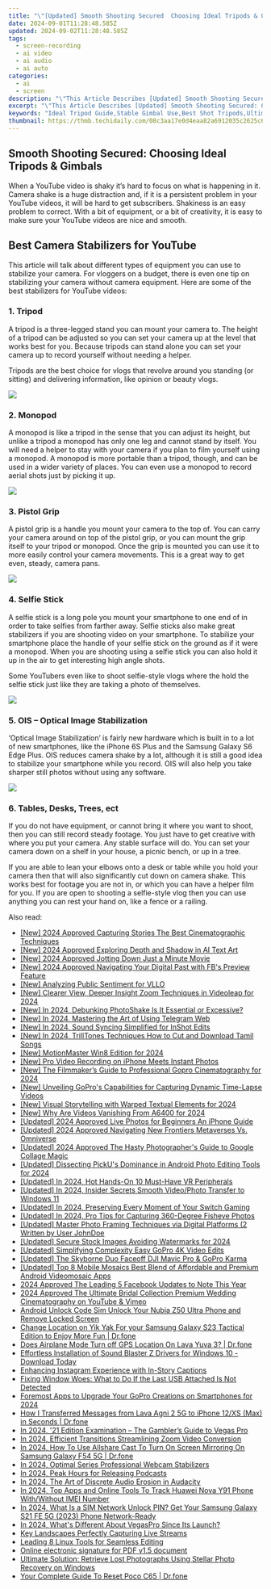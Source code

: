 ```yaml
---
title: "\"[Updated] Smooth Shooting Secured  Choosing Ideal Tripods & Gimbals for 2024\""
date: 2024-09-01T11:28:48.585Z
updated: 2024-09-02T11:28:48.585Z
tags: 
  - screen-recording
  - ai video
  - ai audio
  - ai auto
categories: 
  - ai
  - screen
description: "\"This Article Describes [Updated] Smooth Shooting Secured: Choosing Ideal Tripods & Gimbals for 2024\""
excerpt: "\"This Article Describes [Updated] Smooth Shooting Secured: Choosing Ideal Tripods & Gimbals for 2024\""
keywords: "Ideal Tripod Guide,Stable Gimbal Use,Best Shot Tripods,Ultimate Tripod Picks,Secure Shooting Setups,Perfect Gimbals Selection,Optimal Camera Stability"
thumbnail: https://thmb.techidaily.com/08c3aa17e0d4eaa82a6912035c2625c6aeb814a3c6b04915c834196ff8d149e8.jpg
---
```


## Smooth Shooting Secured: Choosing Ideal Tripods & Gimbals

When a YouTube video is shaky it’s hard to focus on what is happening in it. Camera shake is a huge distraction and, if it is a persistent problem in your YouTube videos, it will be hard to get subscribers. Shakiness is an easy problem to correct. With a bit of equipment, or a bit of creativity, it is easy to make sure your YouTube videos are nice and smooth.

## Best Camera Stabilizers for YouTube

This article will talk about different types of equipment you can use to stabilize your camera. For vloggers on a budget, there is even one tip on stabilizing your camera without camera equipment. Here are some of the best stabilizers for YouTube videos:

### 1\. Tripod

A tripod is a three-legged stand you can mount your camera to. The height of a tripod can be adjusted so you can set your camera up at the level that works best for you. Because tripods can stand alone you can set your camera up to record yourself without needing a helper.

Tripods are the best choice for vlogs that revolve around you standing (or sitting) and delivering information, like opinion or beauty vlogs.

<!-- affiliate ads begin -->
<a href="https://shop.copernic.com/order/checkout.php?PRODS=41033101&QTY=1&AFFILIATE=108875&CART=1"><img src="https://secure.2checkout.com/images/merchant/8d30aa96e72440759f74bd2306c1fa3d/Copernic-2023-Affiliate-728x90-Elite.png" border="0"></a>
<!-- affiliate ads end -->
### 2\. Monopod

A monopod is like a tripod in the sense that you can adjust its height, but unlike a tripod a monopod has only one leg and cannot stand by itself. You will need a helper to stay with your camera if you plan to film yourself using a monopod. A monopod is more portable than a tripod, though, and can be used in a wider variety of places. You can even use a monopod to record aerial shots just by picking it up.

<!-- affiliate ads begin -->
<a href="https://shop.manycam.com/order/checkout.php?PRODS=17728032&QTY=1&AFFILIATE=108875&CART=1"><img src="https://secure.avangate.com/images/merchant/8230bea7d54bcdf99cdfe85cb07313d5/mcaffbanner920x120.png" border="0"></a>
<!-- affiliate ads end -->
### 3\. Pistol Grip

A pistol grip is a handle you mount your camera to the top of. You can carry your camera around on top of the pistol grip, or you can mount the grip itself to your tripod or monopod. Once the grip is mounted you can use it to more easily control your camera movements. This is a great way to get even, steady, camera pans.

<!-- affiliate ads begin -->
<a href="https://secure.2checkout.com/order/checkout.php?PRODS=4620778&QTY=1&AFFILIATE=108875&CART=1"><img src="https://secure.avangate.com/images/merchant/07dd4d5a72f5740ef0f035f201951476/728__90banner.jpg" border="0"></a>
<!-- affiliate ads end -->
### 4\. Selfie Stick

A selfie stick is a long pole you mount your smartphone to one end of in order to take selfies from farther away. Selfie sticks also make great stabilizers if you are shooting video on your smartphone. To stabilize your smartphone place the handle of your selfie stick on the ground as if it were a monopod. When you are shooting using a selfie stick you can also hold it up in the air to get interesting high angle shots.

Some YouTubers even like to shoot selfie-style vlogs where the hold the selfie stick just like they are taking a photo of themselves.

<!-- affiliate ads begin -->
<a href="https://shop.systoolsgroup.com/affiliate.php?ACCOUNT=SYSTOOBY&AFFILIATE=108875&PATH=https%3A%2F%2Fwww.systoolsgroup.com%3FAFFILIATE%3D108875%26RESOURCE%3D%2BSysTools%2BPDF%2BUnlocker"><img src="https://www.systoolsgroup.com/box/pdf-unlocker.png" border="0"></a>
<!-- affiliate ads end -->
### 5\. OIS – Optical Image Stabilization

‘Optical Image Stabilization’ is fairly new hardware which is built in to a lot of new smartphones, like the iPhone 6S Plus and the Samsung Galaxy S6 Edge Plus. OIS reduces camera shake by a lot, although it is still a good idea to stabilize your smartphone while you record. OIS will also help you take sharper still photos without using any software.

<!-- affiliate ads begin -->
<a href="https://secure.2checkout.com/order/checkout.php?PRODS=4940317&QTY=1&AFFILIATE=108875&CART=1"><img src="https://secure.avangate.com/images/merchant/333ac5d90817d69113471fbb6e531bee/sps-partnership-728x90eng.png" border="0"></a>
<!-- affiliate ads end -->
### 6\. Tables, Desks, Trees, ect

If you do not have equipment, or cannot bring it where you want to shoot, then you can still record steady footage. You just have to get creative with where you put your camera. Any stable surface will do. You can set your camera down on a shelf in your house, a picnic bench, or up in a tree.

If you are able to lean your elbows onto a desk or table while you hold your camera then that will also significantly cut down on camera shake. This works best for footage you are not in, or which you can have a helper film for you. If you are open to shooting a selfie-style vlog then you can use anything you can rest your hand on, like a fence or a railing.

<ins class="adsbygoogle"
     style="display:block"
     data-ad-format="autorelaxed"
     data-ad-client="ca-pub-7571918770474297"
     data-ad-slot="1223367746"></ins>

<ins class="adsbygoogle"
     style="display:block"
     data-ad-format="autorelaxed"
     data-ad-client="ca-pub-7571918770474297"
     data-ad-slot="1223367746"></ins>



<ins class="adsbygoogle"
     style="display:block"
     data-ad-client="ca-pub-7571918770474297"
     data-ad-slot="8358498916"
     data-ad-format="auto"
     data-full-width-responsive="true"></ins>


<span class="atpl-alsoreadstyle">Also read:</span>
<div><ul>
<li><a href="https://fox-info.techidaily.com/new-2024-approved-capturing-stories-the-best-cinematographic-techniques/"><u>[New] 2024 Approved  Capturing Stories  The Best Cinematographic Techniques</u></a></li>
<li><a href="https://fox-info.techidaily.com/new-2024-approved-exploring-depth-and-shadow-in-ai-text-art/"><u>[New] 2024 Approved  Exploring Depth and Shadow in AI Text Art</u></a></li>
<li><a href="https://fox-info.techidaily.com/new-2024-approved-jotting-down-just-a-minute-movie/"><u>[New] 2024 Approved  Jotting Down Just a Minute Movie</u></a></li>
<li><a href="https://fox-info.techidaily.com/new-2024-approved-navigating-your-digital-past-with-fbs-preview-feature/"><u>[New] 2024 Approved  Navigating Your Digital Past with FB's Preview Feature</u></a></li>
<li><a href="https://fox-info.techidaily.com/new-analyzing-public-sentiment-for-vllo/"><u>[New] Analyzing Public Sentiment for VLLO</u></a></li>
<li><a href="https://fox-info.techidaily.com/new-clearer-view-deeper-insight-zoom-techniques-in-videoleap-for-2024/"><u>[New] Clearer View, Deeper Insight  Zoom Techniques in Videoleap for 2024</u></a></li>
<li><a href="https://fox-info.techidaily.com/new-in-2024-debunking-photoshake-is-it-essential-or-excessive/"><u>[New] In 2024, Debunking PhotoShake  Is It Essential or Excessive?</u></a></li>
<li><a href="https://fox-info.techidaily.com/new-in-2024-mastering-the-art-of-using-telegram-web/"><u>[New] In 2024, Mastering the Art of Using Telegram Web</u></a></li>
<li><a href="https://fox-info.techidaily.com/new-in-2024-sound-syncing-simplified-for-inshot-edits/"><u>[New] In 2024, Sound Syncing Simplified for InShot Edits</u></a></li>
<li><a href="https://fox-info.techidaily.com/new-in-2024-trilltones-techniques-how-to-cut-and-download-tamil-songs/"><u>[New] In 2024, TrillTones Techniques  How to Cut and Download Tamil Songs</u></a></li>
<li><a href="https://fox-info.techidaily.com/new-motionmaster-win8-edition-for-2024/"><u>[New] MotionMaster Win8 Edition for 2024</u></a></li>
<li><a href="https://extra-skills.techidaily.com/new-pro-video-recording-on-iphone-meets-instant-photos/"><u>[New] Pro Video Recording on iPhone Meets Instant Photos</u></a></li>
<li><a href="https://fox-blue.techidaily.com/new-the-filmmakers-guide-to-professional-gopro-cinematography-for-2024/"><u>[New] The Filmmaker’s Guide to Professional Gopro Cinematography for 2024</u></a></li>
<li><a href="https://fox-info.techidaily.com/new-unveiling-gopros-capabilities-for-capturing-dynamic-time-lapse-videos/"><u>[New] Unveiling GoPro's Capabilities for Capturing Dynamic Time-Lapse Videos</u></a></li>
<li><a href="https://fox-info.techidaily.com/new-visual-storytelling-with-warped-textual-elements-for-2024/"><u>[New] Visual Storytelling with Warped Textual Elements for 2024</u></a></li>
<li><a href="https://fox-info.techidaily.com/new-why-are-videos-vanishing-from-a6400-for-2024/"><u>[New] Why Are Videos Vanishing From A6400 for 2024</u></a></li>
<li><a href="https://fox-info.techidaily.com/updated-2024-approved-live-photos-for-beginners-an-iphone-guide/"><u>[Updated] 2024 Approved  Live Photos for Beginners  An iPhone Guide</u></a></li>
<li><a href="https://fox-info.techidaily.com/updated-2024-approved-navigating-new-frontiers-metaverses-vs-omniverse/"><u>[Updated] 2024 Approved  Navigating New Frontiers  Metaverses Vs. Omniverse</u></a></li>
<li><a href="https://fox-info.techidaily.com/updated-2024-approved-the-hasty-photographers-guide-to-google-collage-magic/"><u>[Updated] 2024 Approved  The Hasty Photographer's Guide to Google Collage Magic</u></a></li>
<li><a href="https://fox-info.techidaily.com/updated-dissecting-pickus-dominance-in-android-photo-editing-tools-for-2024/"><u>[Updated] Dissecting PickU's Dominance in Android Photo Editing Tools for 2024</u></a></li>
<li><a href="https://fox-info.techidaily.com/updated-in-2024-hot-hands-on-10-must-have-vr-peripherals/"><u>[Updated] In 2024, Hot Hands-On  10 Must-Have VR Peripherals</u></a></li>
<li><a href="https://fox-info.techidaily.com/updated-in-2024-insider-secrets-smooth-videophoto-transfer-to-windows-11/"><u>[Updated] In 2024, Insider Secrets  Smooth Video/Photo Transfer to Windows 11</u></a></li>
<li><a href="https://screen-mirroring-recording.techidaily.com/updated-in-2024-preserving-every-moment-of-your-switch-gaming/"><u>[Updated] In 2024, Preserving Every Moment of Your Switch Gaming</u></a></li>
<li><a href="https://fox-info.techidaily.com/updated-in-2024-pro-tips-for-capturing-360-degree-fisheye-photos/"><u>[Updated] In 2024, Pro Tips for Capturing 360-Degree Fisheye Photos</u></a></li>
<li><a href="https://fox-info.techidaily.com/updated-master-photo-framing-techniques-via-digital-platforms-2-written-by-user-johndoe/"><u>[Updated] Master Photo Framing Techniques via Digital Platforms (2 Written by User JohnDoe</u></a></li>
<li><a href="https://fox-info.techidaily.com/updated-secure-stock-images-avoiding-watermarks-for-2024/"><u>[Updated] Secure Stock Images  Avoiding Watermarks for 2024</u></a></li>
<li><a href="https://fox-info.techidaily.com/updated-simplifying-complexity-easy-gopro-4k-video-edits/"><u>[Updated] Simplifying Complexity  Easy GoPro 4K Video Edits</u></a></li>
<li><a href="https://fox-info.techidaily.com/updated-the-skyborne-duo-faceoff-dji-mavic-pro-and-gopro-karma/"><u>[Updated] The Skyborne Duo Faceoff  DJI Mavic Pro & GoPro Karma</u></a></li>
<li><a href="https://fox-info.techidaily.com/updated-top-8-mobile-mosaics-best-blend-of-affordable-and-premium-android-videomosaic-apps/"><u>[Updated] Top 8 Mobile Mosaics  Best Blend of Affordable and Premium Android Videomosaic Apps</u></a></li>
<li><a href="https://facebook-videos.techidaily.com/2024-approved-the-leading-5-facebook-updates-to-note-this-year/"><u>2024 Approved  The Leading 5 Facebook Updates to Note This Year</u></a></li>
<li><a href="https://youtube-stream.techidaily.com/2024-approved-the-ultimate-bridal-collection-premium-wedding-cinematography-on-youtube-and-vimeo/"><u>2024 Approved  The Ultimate Bridal Collection  Premium Wedding Cinematography on YouTube & Vimeo</u></a></li>
<li><a href="https://sim-unlock.techidaily.com/android-unlock-code-sim-unlock-your-nubia-z50-ultra-phone-and-remove-locked-screen-by-drfone-android/"><u>Android Unlock Code Sim Unlock Your Nubia Z50 Ultra Phone and Remove Locked Screen</u></a></li>
<li><a href="https://location-social.techidaily.com/change-location-on-yik-yak-for-your-samsung-galaxy-s23-tactical-edition-to-enjoy-more-fun-drfone-by-drfone-virtual-android/"><u>Change Location on Yik Yak For your Samsung Galaxy S23 Tactical Edition to Enjoy More Fun | Dr.fone</u></a></li>
<li><a href="https://fake-location.techidaily.com/does-airplane-mode-turn-off-gps-location-on-lava-yuva-3-drfone-by-drfone-virtual-android/"><u>Does Airplane Mode Turn off GPS Location On Lava Yuva 3? | Dr.fone</u></a></li>
<li><a href="https://driver-download.techidaily.com/effortless-installation-of-sound-blaster-z-drivers-for-windows-10-download-today/"><u>Effortless Installation of Sound Blaster Z Drivers for Windows 10 - Download Today</u></a></li>
<li><a href="https://instagram-video-recordings.techidaily.com/enhancing-instagram-experience-with-in-story-captions/"><u>Enhancing Instagram Experience with In-Story Captions</u></a></li>
<li><a href="https://driver-error.techidaily.com/fixing-window-woes-what-to-do-if-the-last-usb-attached-is-not-detected/"><u>Fixing Window Woes: What to Do If the Last USB Attached Is Not Detected</u></a></li>
<li><a href="https://fox-info.techidaily.com/foremost-apps-to-upgrade-your-gopro-creations-on-smartphones-for-2024/"><u>Foremost Apps to Upgrade Your GoPro Creations on Smartphones for 2024</u></a></li>
<li><a href="https://blog-min.techidaily.com/how-i-transferred-messages-from-lava-agni-2-5g-to-iphone-12xs-max-in-seconds-drfone-by-drfone-transfer-from-android-transfer-from-android/"><u>How I Transferred Messages from Lava Agni 2 5G to iPhone 12/XS (Max) in Seconds | Dr.fone</u></a></li>
<li><a href="https://fox-info.techidaily.com/in-2024-21-edition-examination-the-gamblers-guide-to-vegas-pro/"><u>In 2024, '21 Edition Examination – The Gambler’s Guide to Vegas Pro</u></a></li>
<li><a href="https://fox-info.techidaily.com/in-2024-efficient-transitions-streamlining-zoom-video-conversion/"><u>In 2024, Efficient Transitions  Streamlining Zoom Video Conversion</u></a></li>
<li><a href="https://screen-mirror.techidaily.com/in-2024-how-to-use-allshare-cast-to-turn-on-screen-mirroring-on-samsung-galaxy-f54-5g-drfone-by-drfone-android/"><u>In 2024, How To Use Allshare Cast To Turn On Screen Mirroring On Samsung Galaxy F54 5G | Dr.fone</u></a></li>
<li><a href="https://fox-info.techidaily.com/in-2024-optimal-series-professional-webcam-stabilizers/"><u>In 2024, Optimal Series  Professional Webcam Stabilizers</u></a></li>
<li><a href="https://fox-info.techidaily.com/in-2024-peak-hours-for-releasing-podcasts/"><u>In 2024, Peak Hours for Releasing Podcasts</u></a></li>
<li><a href="https://fox-info.techidaily.com/in-2024-the-art-of-discrete-audio-erosion-in-audacity/"><u>In 2024, The Art of Discrete Audio Erosion in Audacity</u></a></li>
<li><a href="https://android-unlock.techidaily.com/in-2024-top-apps-and-online-tools-to-track-huawei-nova-y91-phone-withwithout-imei-number-by-drfone-android/"><u>In 2024, Top Apps and Online Tools To Track Huawei Nova Y91 Phone With/Without IMEI Number</u></a></li>
<li><a href="https://sim-unlock.techidaily.com/in-2024-what-is-a-sim-network-unlock-pin-get-your-samsung-galaxy-s21-fe-5g-2023-phone-network-ready-by-drfone-android/"><u>In 2024, What Is a SIM Network Unlock PIN? Get Your Samsung Galaxy S21 FE 5G (2023) Phone Network-Ready</u></a></li>
<li><a href="https://fox-info.techidaily.com/in-2024-whats-different-about-vegaspro-since-its-launch/"><u>In 2024, What's Different About VegasPro Since Its Launch?</u></a></li>
<li><a href="https://fox-info.techidaily.com/key-landscapes-perfectly-capturing-live-streams/"><u>Key Landscapes  Perfectly Capturing Live Streams</u></a></li>
<li><a href="https://youtube-clips.techidaily.com/leading-8-linux-tools-for-seamless-editing/"><u>Leading 8 Linux Tools for Seamless Editing</u></a></li>
<li><a href="https://review-topics.techidaily.com/online-electronic-signature-for-pdf-v15-document-by-ldigisigner-sign-a-pdf-sign-a-pdf/"><u>Online electronic signature for PDF v1.5 document</u></a></li>
<li><a href="https://data-safeguard.techidaily.com/ultimate-solution-retrieve-lost-photographs-using-stellar-photo-recovery-on-windows/"><u>Ultimate Solution: Retrieve Lost Photographs Using Stellar Photo Recovery on Windows</u></a></li>
<li><a href="https://techidaily.com/your-complete-guide-to-reset-poco-c65-drfone-by-drfone-reset-android-reset-android/"><u>Your Complete Guide To Reset Poco C65 | Dr.fone</u></a></li>
</ul></div>
